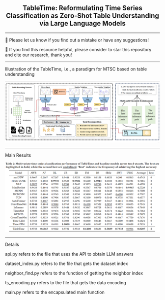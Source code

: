 <div align="center">
  <h2><b> TableTime: Reformulating Time Series Classification as Zero-Shot Table Understanding via Large Language Models </b></h2>
</div>

---

🙋 Please let us know if you find out a mistake or have any suggestions!

🌟 If you find this resource helpful, please consider to star this repository and cite our research, thank you!



---
Illustration of the TableTime, i.e., a paradigm for MTSC based on table understanding

<img width="1081" alt="image" src="https://github.com/realwangjiahao/TableTime/blob/main/pic/main.png">


---
Main Results

<img width="1081" alt="image" src="https://github.com/realwangjiahao/TableTime/blob/main/pic/result.png">

---
Details

api.py refers to the file that uses the API to obtain LLM answers

dataset_index.py refers to the file that gets the dataset index

neighbor_find.py refers to the function of getting the neighbor index

ts_encoding.py refers to the file that gets the data encoding

main.py refers to the encapsulated main function
